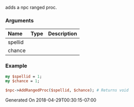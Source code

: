 adds a npc ranged proc.
### Arguments
**Name**|**Type**|**Description**
:---|:---|:---
spellid||
chance||

### Example

```perl
my $spellid = 1;
my $chance = 1;

$npc->AddRangedProc($spellid, $chance); # Returns void
```


Generated On 2018-04-29T00:30:15-07:00